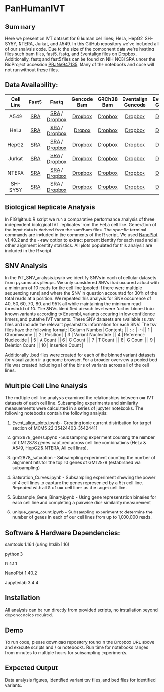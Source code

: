 # PanHumanIVT
## Summary
Here we present an IVT dataset for 6 human cell lines; HeLa, HepG2, SH-SY5Y, NTERA, Jurkat, and A549. In this GitHub repository we've included all of our analysis code. Due to the size of the component data we're hosting files such bam files, fast5, fastq, and Eventalign files on [Dropbox](https://www.dropbox.com/sh/8r76vesjz01mkyq/AACweGZTB1c_tPCu_qxtB1Hha?dl=0). Additionally, fastq and fast5 files can be found on NIH NCBI SRA under the BioProject accession [PRJNA947135](https://www.ncbi.nlm.nih.gov/bioproject/PRJNA947135). Many of the notebooks and code will not run without these files.

## Data Availability:

|Cell Line|Fast5|Fastq|Gencode Bam|GRCh38 Bam|Eventalign Gencode|Eventalign GRCh38|
| :-: | :-:| :-:| :-:| :-:| :-:| :-:|
|A549|[SRA](https://www.ncbi.nlm.nih.gov/sra?linkname=bioproject_sra_all&from_uid=947135)|[SRA](https://www.ncbi.nlm.nih.gov/sra?linkname=bioproject_sra_all&from_uid=947135) / [Dropbox](https://www.dropbox.com/sh/8r76vesjz01mkyq/AAAqYHgnLXDBlwwNefPpRwgva/FASTQ?dl=0&subfolder_nav_tracking=1)|[Dropbox](https://www.dropbox.com/sh/8r76vesjz01mkyq/AADN1UIZhjtTel_FDJGBqLX-a/BAM/merged?dl=0&subfolder_nav_tracking=1)|[Dropbox](https://www.dropbox.com/sh/8r76vesjz01mkyq/AAArZvCa61SmbDm675ERg9nra/BAM?dl=0)|[Dropbox](https://www.dropbox.com/sh/8r76vesjz01mkyq/AADyZbToiVEYOgX_u_6m5HX9a/Nanopolish%20eventalign/gencodev45?dl=0&subfolder_nav_tracking=1)|[Dropbox](https://www.dropbox.com/sh/8r76vesjz01mkyq/AABKihnPy0yXDIIJVikzpkcta/Nanopolish%20eventalign/hg38v10?dl=0&subfolder_nav_tracking=1)|
|HeLa|[SRA](https://www.ncbi.nlm.nih.gov/sra?linkname=bioproject_sra_all&from_uid=947135)|[SRA](https://www.ncbi.nlm.nih.gov/sra?linkname=bioproject_sra_all&from_uid=947135) / [Dropbox](https://www.dropbox.com/sh/8r76vesjz01mkyq/AAAqYHgnLXDBlwwNefPpRwgva/FASTQ?dl=0&subfolder_nav_tracking=1)|[Dropox](https://www.dropbox.com/sh/8r76vesjz01mkyq/AADN1UIZhjtTel_FDJGBqLX-a/BAM/merged?dl=0&subfolder_nav_tracking=1)|[Dropbox](https://www.dropbox.com/sh/8r76vesjz01mkyq/AAArZvCa61SmbDm675ERg9nra/BAM?dl=0)|[Dropbox](https://www.dropbox.com/sh/8r76vesjz01mkyq/AADyZbToiVEYOgX_u_6m5HX9a/Nanopolish%20eventalign/gencodev45?dl=0&subfolder_nav_tracking=1)|[Dropbox](https://www.dropbox.com/sh/8r76vesjz01mkyq/AABKihnPy0yXDIIJVikzpkcta/Nanopolish%20eventalign/hg38v10?dl=0&subfolder_nav_tracking=1)|
|HepG2|[SRA](https://www.ncbi.nlm.nih.gov/sra?linkname=bioproject_sra_all&from_uid=947135)|[SRA](https://www.ncbi.nlm.nih.gov/sra?linkname=bioproject_sra_all&from_uid=947135) / [Dropbox](https://www.dropbox.com/sh/8r76vesjz01mkyq/AAAqYHgnLXDBlwwNefPpRwgva/FASTQ?dl=0&subfolder_nav_tracking=1)|[Dropbox](https://www.dropbox.com/sh/8r76vesjz01mkyq/AADN1UIZhjtTel_FDJGBqLX-a/BAM/merged?dl=0&subfolder_nav_tracking=1)|[Dropbox](https://www.dropbox.com/sh/8r76vesjz01mkyq/AAArZvCa61SmbDm675ERg9nra/BAM?dl=0)|[Dropbox](https://www.dropbox.com/sh/8r76vesjz01mkyq/AADyZbToiVEYOgX_u_6m5HX9a/Nanopolish%20eventalign/gencodev45?dl=0&subfolder_nav_tracking=1)|[Dropbox](https://www.dropbox.com/sh/8r76vesjz01mkyq/AABKihnPy0yXDIIJVikzpkcta/Nanopolish%20eventalign/hg38v10?dl=0&subfolder_nav_tracking=1)|
|Jurkat|[SRA](https://www.ncbi.nlm.nih.gov/sra?linkname=bioproject_sra_all&from_uid=947135)|[SRA](https://www.ncbi.nlm.nih.gov/sra?linkname=bioproject_sra_all&from_uid=947135) / [Dropbox](https://www.dropbox.com/sh/8r76vesjz01mkyq/AAAqYHgnLXDBlwwNefPpRwgva/FASTQ?dl=0&subfolder_nav_tracking=1)|[Dropbox](https://www.dropbox.com/sh/8r76vesjz01mkyq/AADN1UIZhjtTel_FDJGBqLX-a/BAM/merged?dl=0&subfolder_nav_tracking=1)|[Dropbox](https://www.dropbox.com/sh/8r76vesjz01mkyq/AAArZvCa61SmbDm675ERg9nra/BAM?dl=0)|[Dropbox](https://www.dropbox.com/sh/8r76vesjz01mkyq/AADyZbToiVEYOgX_u_6m5HX9a/Nanopolish%20eventalign/gencodev45?dl=0&subfolder_nav_tracking=1)|[Dropbox](https://www.dropbox.com/sh/8r76vesjz01mkyq/AABKihnPy0yXDIIJVikzpkcta/Nanopolish%20eventalign/hg38v10?dl=0&subfolder_nav_tracking=1)|
|NTERA|[SRA](https://www.ncbi.nlm.nih.gov/sra?linkname=bioproject_sra_all&from_uid=947135)|[SRA](https://www.ncbi.nlm.nih.gov/sra?linkname=bioproject_sra_all&from_uid=947135) / [Dropbox](https://www.dropbox.com/sh/8r76vesjz01mkyq/AAAqYHgnLXDBlwwNefPpRwgva/FASTQ?dl=0&subfolder_nav_tracking=1)|[Dropbox](https://www.dropbox.com/sh/8r76vesjz01mkyq/AADN1UIZhjtTel_FDJGBqLX-a/BAM/merged?dl=0&subfolder_nav_tracking=1)|[Dropbox](https://www.dropbox.com/sh/8r76vesjz01mkyq/AAArZvCa61SmbDm675ERg9nra/BAM?dl=0)|[Dropbox](https://www.dropbox.com/sh/8r76vesjz01mkyq/AADyZbToiVEYOgX_u_6m5HX9a/Nanopolish%20eventalign/gencodev45?dl=0&subfolder_nav_tracking=1)|[Dropbox](https://www.dropbox.com/sh/8r76vesjz01mkyq/AABKihnPy0yXDIIJVikzpkcta/Nanopolish%20eventalign/hg38v10?dl=0&subfolder_nav_tracking=1)|
|SH-SY5Y|[SRA](https://www.ncbi.nlm.nih.gov/sra?linkname=bioproject_sra_all&from_uid=947135)|[SRA](https://www.ncbi.nlm.nih.gov/sra?linkname=bioproject_sra_all&from_uid=947135) / [Dropbox](https://www.dropbox.com/sh/8r76vesjz01mkyq/AAAqYHgnLXDBlwwNefPpRwgva/FASTQ?dl=0&subfolder_nav_tracking=1)|[Dropbox](https://www.dropbox.com/sh/8r76vesjz01mkyq/AADN1UIZhjtTel_FDJGBqLX-a/BAM/merged?dl=0&subfolder_nav_tracking=1)|[Dropbox](https://www.dropbox.com/sh/8r76vesjz01mkyq/AAArZvCa61SmbDm675ERg9nra/BAM?dl=0)|[Dropbox](https://www.dropbox.com/sh/8r76vesjz01mkyq/AADyZbToiVEYOgX_u_6m5HX9a/Nanopolish%20eventalign/gencodev45?dl=0&subfolder_nav_tracking=1)|[Dropbox](https://www.dropbox.com/sh/8r76vesjz01mkyq/AABKihnPy0yXDIIJVikzpkcta/Nanopolish%20eventalign/hg38v10?dl=0&subfolder_nav_tracking=1)|

## Biological Replicate Analysis
In FIG1github.R script we run a comparative performance analysis of three independent biological IVT replicates from the HeLa cell line. Generation of the input data is derived from the sam/bam files. The specific terminal commands are included in the comments of the R script. We used [NanoPlot](https://github.com/wdecoster/NanoPlot) v1.40.2 and the --raw option to extract percent identity for each read and all other alignment identity statistics. All plots populated for this analysis are included in the R script. 

## SNV Analysis
In the IVT_SNV_analysis.ipynb we identify SNVs in each of cellular datasets from pysamstats pileups. We only considered SNVs that occured at loci with a minimum of 10 reads for the cell line (pooled if there were multiple sequencing runs) and where the SNV in question accounted for 30% of the total reads at a position. 
We repeated this analysis for SNV occurence of 40, 50, 60, 70, 80, and 95% all while maintaining the minimum read threshold of 10. The SNVs identified at each level were further binned into known variants according to Ensembl, variants occuring in low confidence kmers, and putative IVT variants.
These SNV datasets are available as .tsv files and include the relevant pysamstats information for each SNV.
The tsv files have the following format:
|Column Number| Contents |
| :-: | :-:|
| 1  | Chromosome  |
| 2  | Position  |
| 3  | Variant Nucleotide  |
| 4  | Reference Nucleotide  |
| 5  | A Count  |
| 6  | C Count  |
| 7  | T Count  |
| 8  | G Count  |
| 9  | Deletion Count  |
| 10  | Insertion Count |

Additionally .bed files were created for each of the binned variant datasets for visualization in a genome browser. For a broader overview a pooled bed file was created including all of the bins of variants across all of the cell lines.
## Multiple Cell Line Analysis
The multiple cell line analysis examined the relationships between our IVT datasets of each cell line. Subsampling experiments and similarity measurements were calculated in a series of jupyter notebooks. The following notebooks contain the following analysis:
1. Event_align_plots.ipynb - Creating ionic current distribution for target section of MCM5 22:35424403-35424411

2. gm12878_genes.ipynb - Subsampling experiment counting the number of GM12878 genes captured across cell line combinations (HeLa & A549, HepG2 & NTERA, All cell lines).

3. gm12878_saturation - Subsampling experiment counting the number of alignment hits for the top 10 genes of GM12878 (established via subsampling)

4. Saturation_Curves.ipynb - Subsampling experiment showing the power of 4 cell lines to capture the genes represented by a 5th cell line. Repeated with all 5 of our cell lines as the target cell line.

5. Subsample_Gene_Binary.ipynb - Using gene representation binaries for each cell line and completing a pairwise dice similarity measurement

6. unique_gene_count.ipynb - Subsampling experiment to determine the number of genes in each of our cell lines from up to 1,000,000 reads.

## Software & Hardware Dependencies:
samtools 1.16.1 (using htslib 1.16)

python 3

R 4.1.1

NanoPlot 1.40.2

Jupyterlab 3.4.4

## Installation
All analysis can be run directly from provided scripts, no installation beyond dependencies required.

## Demo 
To run code, please download repository found in the Dropbox URL above and execute scripts and / or notebooks.
Run time for notebooks ranges from minutes to multiple hours for subsampling experiments.

## Expected Output 
Data analysis figures, identified variant tsv files, and bed files for identified variants.
